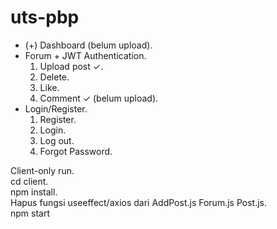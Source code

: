 ﻿# uts-pbp
* (+) Dashboard (belum upload).  
* Forum + JWT Authentication.   
    1. Upload post ✓.  
    2. Delete.  
    3.    Like.  
    4.   Comment ✓ (belum upload).  
* Login/Register.    
    1.    Register.  
    2.   Login.  
    3.   Log out.  
    4.    Forgot Password.

Client-only run.  
cd client.  
npm install.  
Hapus fungsi useeffect/axios dari AddPost.js Forum.js Post.js.  
npm start
